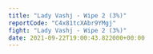 ```yaml
---
title: "Lady Vashj - Wipe 2 (3%)"
reportCode: "C4x81tcXAbr9YMgj"
fight: "Lady Vashj - Wipe 2 (3%)"
date: 2021-09-22T19:00:43.822000+00:00
---
```

